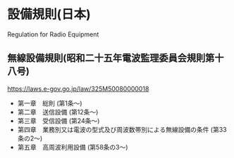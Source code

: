 # 設備規則(日本)
Regulation for Radio Equipment

## 無線設備規則(昭和二十五年電波監理委員会規則第十八号)
https://laws.e-gov.go.jp/law/325M50080000018

- 第一章　総則 (第1条～)
- 第二章　送信設備 (第12条～)
- 第三章　受信設備 (第24条～)
- 第四章　業務別又は電波の型式及び周波数帯別による無線設備の条件 (第33条の2～)
- 第五章　高周波利用設備 (第58条の3～)


